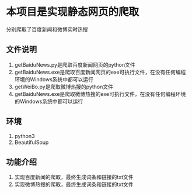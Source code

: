 # 本项目是实现静态网页的爬取
分别爬取了百度新闻和微博实时热搜
## 文件说明
1. getBaiduNews.py是爬取百度新闻网页的python文件
2. getBaiduNews.exe是爬取百度新闻网页的exe可执行文件，在没有任何编程环境的Windows系统中都可以运行
3. getWeiBo.py是爬取微博热搜的python文件
4. getBaiduNews.exe是爬取微博热搜的exe可执行文件，在没有任何编程环境的Windows系统中都可以运行
## 环境
1. python3
2. BeautifulSoup
## 功能介绍
1. 实现百度新闻的爬取，最终生成词条和链接的txt文件
2. 实现微博热搜的爬取，最终生成词条和链接的txt文件
